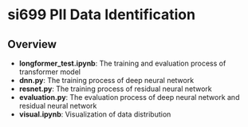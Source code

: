 # si699 PII Data Identification
## Overview
* **longformer_test.ipynb**: The training and evaluation process of transformer model
* **dnn.py**: The training process of deep neural network
* **resnet.py**: The training process of residual neural network
* **evaluation.py**: The evaluation process of deep neural network and residual neural network
* **visual.ipynb**: Visualization of data distribution
